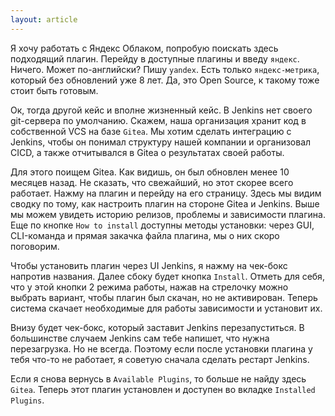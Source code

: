 ```yaml
---
layout: article
---
```

Я хочу работать с Яндекс Облаком, попробую поискать здесь подходящий плагин. Перейду в доступные плагины и введу `яндекс`. Ничего. Может по-английски? Пишу `yandex`. Есть только `яндекс-метрика`, который без обновлений уже 8 лет. Да, это Open Source, к такому тоже стоит быть готовым.

Ок, тогда другой кейс и вполне жизненный кейс. В Jenkins нет своего git-сервера по умолчанию. Скажем, наша организация хранит код в собственной VCS на базе `Gitea`. Мы хотим сделать интеграцию с Jenkins, чтобы он понимал структуру нашей компании и организовал CICD, а также отчитывался в Gitea о результатах своей работы.

Для этого поищем Gitea. Как видишь, он был обновлен менее 10 месяцев назад. Не сказать, что свежайший, но этот скорее всего работает. Нажму на плагин и перейду на его страницу. Здесь мы видим сводку по тому, как настроить плагин на стороне Gitea и Jenkins. Выше мы можем увидеть историю релизов, проблемы и зависимости плагина. Еще по кнопке `How to install` доступны методы установки: через GUI, CLI-команда и прямая закачка файла плагина, мы о них скоро поговорим.

Чтобы установить плагин через UI Jenkins, я нажму на чек-бокс напротив названия. Далее сбоку будет кнопка `Install`. Отметь для себя, что у этой кнопки 2 режима работы, нажав на стрелочку можно выбрать вариант, чтобы плагин был скачан, но не активирован. Теперь система скачает необходимые для работы зависимости и установит их.

Внизу будет чек-бокс, который заставит Jenkins перезапуститься. В большинстве случаем Jenkins сам тебе напишет, что нужна перезагрузка. Но не всегда. Поэтому если после установки плагина у тебя что-то не работает, я советую сначала сделать рестарт Jenkins.

Если я снова вернусь в `Available Plugins`, то больше не найду здесь `Gitea`. Теперь этот плагин установлен и доступен во вкладке `Installed Plugins`.
